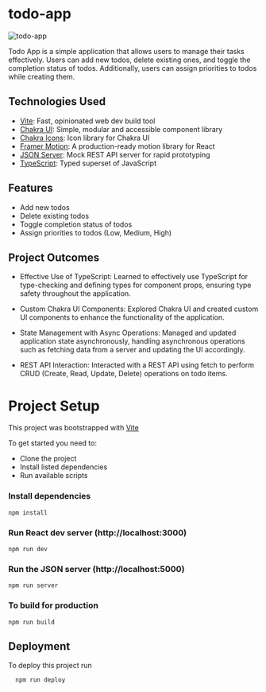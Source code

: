 # todo-app
![todo-app](https://github.com/andrewmartinn/todo-app/assets/152824513/f24eb038-8912-4449-a0c0-9561da753b99)

Todo App is a simple application that allows users to manage their tasks effectively. Users can add new todos, delete existing ones, and toggle the completion status of todos. Additionally, users can assign priorities to todos while creating them.

## Technologies Used

- [Vite](https://vitejs.dev/): Fast, opinionated web dev build tool
- [Chakra UI](https://chakra-ui.com/): Simple, modular and accessible component library
- [Chakra Icons](https://chakra-ui.com/docs/media-and-icons/icon): Icon library for Chakra UI
- [Framer Motion](https://www.framer.com/motion/): A production-ready motion library for React
- [JSON Server](https://github.com/typicode/json-server): Mock REST API server for rapid prototyping
- [TypeScript](https://www.typescriptlang.org/): Typed superset of JavaScript

## Features

- Add new todos
- Delete existing todos
- Toggle completion status of todos
- Assign priorities to todos (Low, Medium, High)

## Project Outcomes

- Effective Use of TypeScript: Learned to effectively use TypeScript for type-checking and defining types for component props, ensuring type safety throughout the application.

- Custom Chakra UI Components: Explored Chakra UI and created custom UI components to enhance the functionality of the application.

- State Management with Async Operations: Managed and updated application state asynchronously, handling asynchronous operations such as fetching data from a server and updating the UI accordingly.

- REST API Interaction: Interacted with a REST API using fetch to perform CRUD (Create, Read, Update, Delete) operations on todo items.

# Project Setup

This project was bootstrapped with [Vite](https://vitejs.dev/guide/)

To get started you need to:

- Clone the project
- Install listed dependencies
- Run available scripts

### Install dependencies

```
npm install
```

### Run React dev server (http://localhost:3000)

```
npm run dev
```

### Run the JSON server (http://localhost:5000)

```
npm run server
```

### To build for production

```
npm run build
```

## Deployment

To deploy this project run

```bash
  npm run deploy
```
